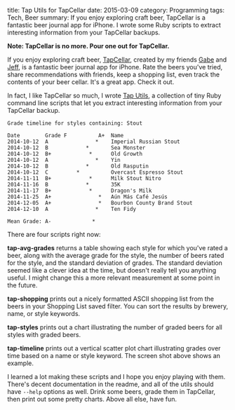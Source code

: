 title: Tap Utils for TapCellar
date: 2015-03-09
category: Programming
tags: Tech, Beer
summary: If you enjoy exploring craft beer, TapCellar is a fantastic beer journal app for iPhone. I wrote some Ruby scripts to extract interesting information from your TapCellar backups.


<b>Note: TapCellar is no more. Pour one out for TapCellar.</b>

If you enjoy exploring craft beer, [TapCellar](http://tapcellar.com/), created by my friends [Gabe](http://www.macdrifter.com/) and [Jeff](http://technologynotes.net/), is a fantastic beer journal app for iPhone. Rate the beers you've tried, share recommendations with friends, keep a shopping list, even track the contents of your beer cellar. It's a great app. Check it out.

In fact, I like TapCellar so much, I wrote [Tap Utils](https://github.com/tpdorsey/tap-utils), a collection of tiny Ruby command line scripts that let you extract interesting information from your TapCellar backup.

```text
Grade timeline for styles containing: Stout

Date        Grade F          A+  Name
2014-10-12  A               *    Imperial Russian Stout
2014-10-12  B            *       Sea Monster
2014-10-12  B+            *      Old Growth
2014-10-12  A               *    Yin
2014-10-12  B            *       Old Rasputin
2014-10-12  C         *          Overcast Espresso Stout
2014-11-11  B+            *      Milk Stout Nitro
2014-11-16  B            *       35K
2014-11-17  B+            *      Dragon's Milk
2014-11-25  A+               *   Aún Más Café Jesús
2014-12-05  A+               *   Bourbon County Brand Stout
2014-12-10  A               *    Ten Fidy

Mean Grade: A-             *
```

There are four scripts right now:

**tap-avg-grades** returns a table showing each style for which you've rated a beer, along with the average grade for the style, the number of beers rated for the style, and the standard deviation of grades. The standard deviation seemed like a clever idea at the time, but doesn't really tell you anything useful. I might change this a more relevant measurement at some point in the future.

**tap-shopping** prints out a nicely formatted ASCII shopping list from the beers in your Shopping List saved filter. You can sort the results by brewery, name, or style keywords.

**tap-styles** prints out a chart illustrating the number of graded beers for all styles with graded beers.

**tap-timeline** prints out a vertical scatter plot chart illustrating grades over time based on a name or style keyword. The screen shot above shows an example.

I learned a lot making these scripts and I hope you enjoy playing with them. There's decent documentation in the readme, and all of the utils should have ```--help``` options as well. Drink some beers, grade them in TapCellar, then print out some pretty charts. Above all else, have fun.